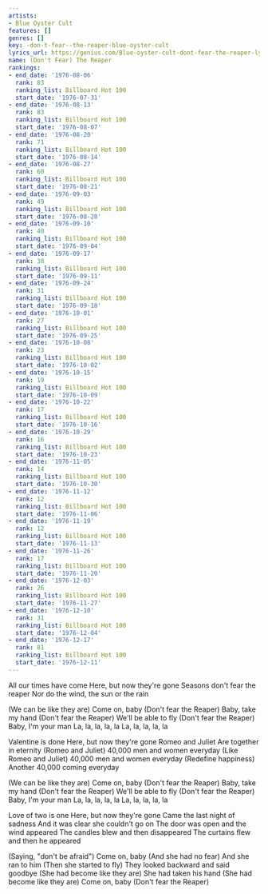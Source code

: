 ```yaml
---
artists:
- Blue Oyster Cult
features: []
genres: []
key: -don-t-fear--the-reaper-blue-oyster-cult
lyrics_url: https://genius.com/Blue-oyster-cult-dont-fear-the-reaper-lyrics
name: (Don't Fear) The Reaper
rankings:
- end_date: '1976-08-06'
  rank: 83
  ranking_list: Billboard Hot 100
  start_date: '1976-07-31'
- end_date: '1976-08-13'
  rank: 83
  ranking_list: Billboard Hot 100
  start_date: '1976-08-07'
- end_date: '1976-08-20'
  rank: 71
  ranking_list: Billboard Hot 100
  start_date: '1976-08-14'
- end_date: '1976-08-27'
  rank: 60
  ranking_list: Billboard Hot 100
  start_date: '1976-08-21'
- end_date: '1976-09-03'
  rank: 49
  ranking_list: Billboard Hot 100
  start_date: '1976-08-28'
- end_date: '1976-09-10'
  rank: 40
  ranking_list: Billboard Hot 100
  start_date: '1976-09-04'
- end_date: '1976-09-17'
  rank: 38
  ranking_list: Billboard Hot 100
  start_date: '1976-09-11'
- end_date: '1976-09-24'
  rank: 31
  ranking_list: Billboard Hot 100
  start_date: '1976-09-18'
- end_date: '1976-10-01'
  rank: 27
  ranking_list: Billboard Hot 100
  start_date: '1976-09-25'
- end_date: '1976-10-08'
  rank: 23
  ranking_list: Billboard Hot 100
  start_date: '1976-10-02'
- end_date: '1976-10-15'
  rank: 19
  ranking_list: Billboard Hot 100
  start_date: '1976-10-09'
- end_date: '1976-10-22'
  rank: 17
  ranking_list: Billboard Hot 100
  start_date: '1976-10-16'
- end_date: '1976-10-29'
  rank: 16
  ranking_list: Billboard Hot 100
  start_date: '1976-10-23'
- end_date: '1976-11-05'
  rank: 14
  ranking_list: Billboard Hot 100
  start_date: '1976-10-30'
- end_date: '1976-11-12'
  rank: 12
  ranking_list: Billboard Hot 100
  start_date: '1976-11-06'
- end_date: '1976-11-19'
  rank: 12
  ranking_list: Billboard Hot 100
  start_date: '1976-11-13'
- end_date: '1976-11-26'
  rank: 17
  ranking_list: Billboard Hot 100
  start_date: '1976-11-20'
- end_date: '1976-12-03'
  rank: 26
  ranking_list: Billboard Hot 100
  start_date: '1976-11-27'
- end_date: '1976-12-10'
  rank: 31
  ranking_list: Billboard Hot 100
  start_date: '1976-12-04'
- end_date: '1976-12-17'
  rank: 81
  ranking_list: Billboard Hot 100
  start_date: '1976-12-11'
---
```

All our times have come
Here, but now they're gone
Seasons don't fear the reaper
Nor do the wind, the sun or the rain


(We can be like they are) Come on, baby
(Don't fear the Reaper) Baby, take my hand
(Don't fear the Reaper) We'll be able to fly
(Don't fear the Reaper) Baby, I'm your man
La, la, la, la, la
La, la, la, la, la




Valentine is done
Here, but now they're gone
Romeo and Juliet
Are together in eternity (Romeo and Juliet)
40,000 men and women everyday (Like Romeo and Juliet)
40,000 men and women everyday (Redefine happiness)
Another 40,000 coming everyday


(We can be like they are) Come on, baby
(Don't fear the Reaper) Baby, take my hand
(Don't fear the Reaper) We'll be able to fly
(Don't fear the Reaper) Baby, I'm your man
La, la, la, la, la
La, la, la, la, la

Love of two is one
Here, but now they're gone
Came the last night of sadness
And it was clear she couldn't go on
The door was open and the wind appeared
The candles blew and then disappeared
The curtains flew and then he appeared


(Saying, "don't be afraid") Come on, baby
(And she had no fear) And she ran to him
(Then she started to fly) They looked backward and said goodbye
(She had become like they are) She had taken his hand
(She had become like they are) Come on, baby
(Don't fear the Reaper)
